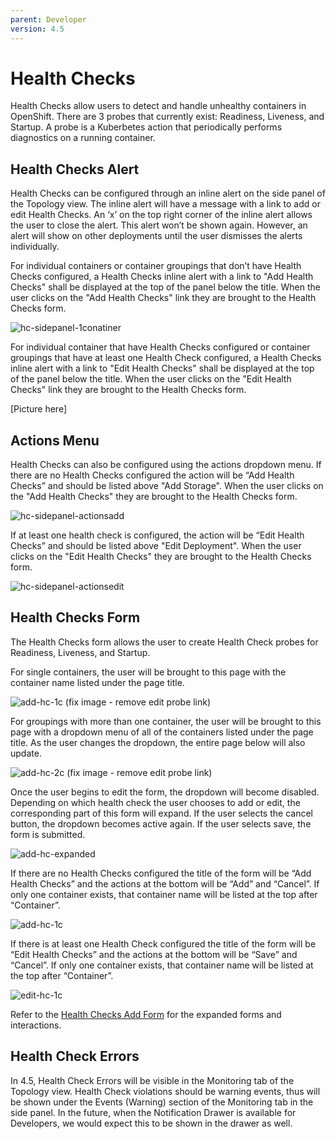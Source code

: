 ```yaml
---
parent: Developer
version: 4.5
---
```


# Health Checks
Health Checks allow users to detect and handle unhealthy containers in OpenShift.  There are 3 probes that currently exist: Readiness, Liveness, and Startup. A probe is a Kuberbetes action that periodically performs diagnostics on a running container.

## Health Checks Alert
Health Checks can be configured through an inline alert on the side panel of the Topology view. The inline alert will have a message with a link to add or edit Health Checks. An ‘x’ on the top right corner of the inline alert allows the user to close the alert. This alert won’t be shown again. However, an alert will show on other deployments until the user dismisses the alerts individually.

For individual containers or container groupings that don’t have Health Checks configured, a Health Checks inline alert with a link to "Add Health Checks" shall be displayed at the top of the panel below the title. When the user clicks on the "Add Health Checks" link they are brought to the Health Checks form.

![hc-sidepanel-1conatiner](img/hc-sidepanel-1conatiner.png)

<!--This inline alert would also be displayed on the deployment details page.  It would be under the Container header before the list of the containers.
![dpage2](img/dpage2.png)
![dpage1](img/dpage 1.png)-->


For individual container that have Health Checks configured or container groupings that have at least one Health Check configured, a Health Checks inline alert with a link to "Edit Health Checks" shall be displayed at the top of the panel below the title. When the user clicks on the "Edit Health Checks" link they are brought to the Health Checks form.

[Picture here]

## Actions Menu

Health Checks can also be configured using the actions dropdown menu.  If there are no Health Checks configured the action will be “Add Health Checks” and should be listed above "Add Storage". When the user clicks on the "Add Health Checks" they are brought to the Health Checks form.

![hc-sidepanel-actionsadd](img/hc-sidepanel-actionsadd.png)

If at least one health check is configured, the action will be “Edit Health Checks” and should be listed above "Edit Deployment". When the user clicks on the "Edit Health Checks" they are brought to the Health Checks form.

![hc-sidepanel-actionsedit](img/hc-sidepanel-actionsedit.png)

## Health Checks Form

The Health Checks form allows the user to create Health Check probes for Readiness, Liveness, and Startup.

For single containers, the user will be brought to this page with the container name listed under the page title.

![add-hc-1c](img/add-hc-1c.png)
(fix image - remove edit probe link)

For groupings with more than one container, the user will be brought to this page with a dropdown menu of all of the containers listed under the page title.  As the user changes the dropdown, the entire page below will also update.  

![add-hc-2c](img/add-hc-2c.png)
(fix image - remove edit probe link)

Once the user begins to edit the form, the dropdown will become disabled. Depending on which health check the user chooses to add or edit, the corresponding part of this form will expand. If the user selects the cancel button, the dropdown becomes active again. If the user selects save, the form is submitted.

![add-hc-expanded](img/add-hc-expanded.png)

If there are no Health Checks configured the title of the form will be “Add Health Checks” and the actions at the bottom will be “Add” and “Cancel”. If only one container exists, that container name will be listed at the top after “Container”.

![add-hc-1c](img/add-hc-1c.png)

If there is at least one Health Check configured the title of the form will be “Edit Health Checks” and the actions at the bottom will be “Save” and “Cancel”. If only one container exists, that container name will be listed at the top after “Container”.

![edit-hc-1c](img/edit-hc-1c.png)

Refer to the [Health Checks Add Form](developer/add-45/sections/Adv-Health_Checks.md) for the expanded forms and interactions.


## Health Check Errors
In 4.5, Health Check Errors will be visible in the Monitoring tab of the Topology view. Health Check violations should be warning events, thus will be shown under the Events (Warning) section of the Monitoring tab in the side panel. In the future, when the Notification Drawer is available for Developers, we would expect this to be shown in the drawer as well.
